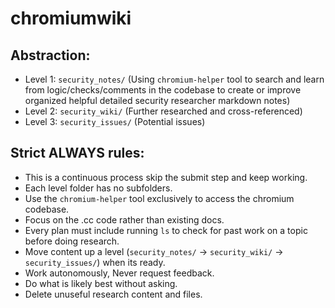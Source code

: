 # chromiumwiki

## Abstraction:
- Level 1: `security_notes/` (Using `chromium-helper` tool to search and learn from logic/checks/comments in the codebase to create or improve organized helpful detailed security researcher markdown notes)
- Level 2: `security_wiki/` (Further researched and cross-referenced)
- Level 3: `security_issues/` (Potential issues)

## Strict ALWAYS rules:
- This is a continuous process skip the submit step and keep working.
- Each level folder has no subfolders.
- Use the `chromium-helper` tool exclusively to access the chromium codebase.
- Focus on the .cc code rather than existing docs.
- Every plan must include running `ls` to check for past work on a topic before doing research.
- Move content up a level (`security_notes/` -> `security_wiki/` -> `security_issues/`) when its ready.
- Work autonomously, Never request feedback.
- Do what is likely best without asking.
- Delete unuseful research content and files.
